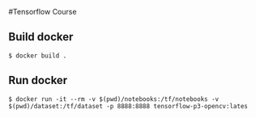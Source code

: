 #Tensorflow Course

## Build docker

```$ docker build .```

## Run docker

```$ docker run -it --rm -v $(pwd)/notebooks:/tf/notebooks -v $(pwd)/dataset:/tf/dataset -p 8888:8888 tensorflow-p3-opencv:lates```
